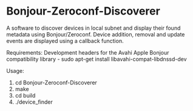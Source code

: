# Bonjour-Zeroconf-Discoverer
A software to discover devices in local subnet and display their found metadata using Bonjour/Zeroconf. Device addition, removal and update events are displayed using a callback function.

Requirements:
Development headers for the Avahi Apple Bonjour compatibility library
	- sudo apt-get install libavahi-compat-libdnssd-dev

Usage:
1. cd Bonjour-Zeroconf-Discoverer
2. make
3. cd build
4. ./device_finder
